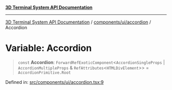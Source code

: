 [**3D Terminal System API Documentation**](../../../../README.md)

***

[3D Terminal System API Documentation](../../../../README.md) / [components/ui/accordion](../README.md) / Accordion

# Variable: Accordion

> `const` **Accordion**: `ForwardRefExoticComponent`\<`AccordionSingleProps` \| `AccordionMultipleProps` & `RefAttributes`\<`HTMLDivElement`\>\> = `AccordionPrimitive.Root`

Defined in: [src/components/ui/accordion.tsx:9](https://github.com/Dicommunitas/ThreeJS_Terminal_3D2/blob/52232744018ed621d550262a267cac5a8cb3ae25/src/components/ui/accordion.tsx#L9)
